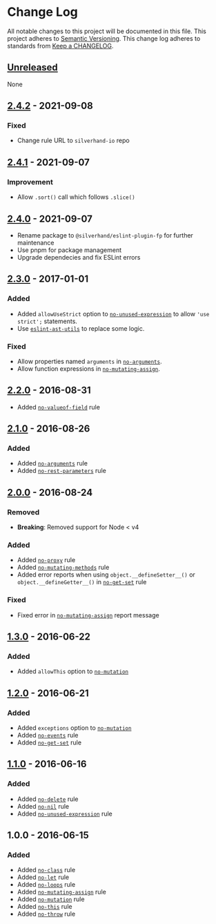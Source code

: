 # Change Log
All notable changes to this project will be documented in this file.
This project adheres to [Semantic Versioning](http://semver.org/).
This change log adheres to standards from [Keep a CHANGELOG](http://keepachangelog.com).

## [Unreleased]

None

## [2.4.2] - 2021-09-08
### Fixed
- Change rule URL to `silverhand-io` repo

## [2.4.1] - 2021-09-07
### Improvement
- Allow `.sort()` call which follows `.slice()`

## [2.4.0] - 2021-09-07
- Rename package to `@silverhand/eslint-plugin-fp` for further maintenance
- Use pnpm for package management
- Upgrade dependecies and fix ESLint errors

## [2.3.0] - 2017-01-01
### Added
- Added `allowUseStrict` option to [`no-unused-expression`] to allow `'use strict';` statements.
- Use [`eslint-ast-utils`] to replace some logic.

### Fixed
- Allow properties named `arguments` in [`no-arguments`].
- Allow function expressions in [`no-mutating-assign`].

## [2.2.0] - 2016-08-31
- Added [`no-valueof-field`] rule

## [2.1.0] - 2016-08-26
### Added
- Added [`no-arguments`] rule
- Added [`no-rest-parameters`] rule

## [2.0.0] - 2016-08-24
### Removed
- **Breaking**: Removed support for Node < v4

### Added
- Added [`no-proxy`] rule
- Added [`no-mutating-methods`] rule
- Added error reports when using `object.__defineSetter__()` or `object.__defineGetter__()` in [`no-get-set`] rule

### Fixed
- Fixed error in [`no-mutating-assign`] report message

## [1.3.0] - 2016-06-22
### Added
- Added `allowThis` option to [`no-mutation`]

## [1.2.0] - 2016-06-21
### Added
- Added `exceptions` option to [`no-mutation`]
- Added [`no-events`] rule
- Added [`no-get-set`] rule

## [1.1.0] - 2016-06-16
### Added
- Added [`no-delete`] rule
- Added [`no-nil`] rule
- Added [`no-unused-expression`] rule

## 1.0.0 - 2016-06-15
### Added
- Added [`no-class`] rule
- Added [`no-let`] rule
- Added [`no-loops`] rule
- Added [`no-mutating-assign`] rule
- Added [`no-mutation`] rule
- Added [`no-this`] rule
- Added [`no-throw`] rule

[Unreleased]: https://github.com/silverhand-io/eslint-plugin-fp/compare/v2.4.2...master
[2.4.2]: https://github.com/silverhand-io/eslint-plugin-fp/compare/v2.4.1...v2.4.2
[2.4.1]: https://github.com/silverhand-io/eslint-plugin-fp/compare/v2.4.0...v2.4.1
[2.4.0]: https://github.com/silverhand-io/eslint-plugin-fp/compare/v2.3.0...v2.4.0
[2.3.0]: https://github.com/silverhand-io/eslint-plugin-fp/compare/v2.2.0...v2.3.0
[2.2.0]: https://github.com/silverhand-io/eslint-plugin-fp/compare/v2.1.0...v2.2.0
[2.1.0]: https://github.com/silverhand-io/eslint-plugin-fp/compare/v2.0.0...v2.1.0
[2.0.0]: https://github.com/silverhand-io/eslint-plugin-fp/compare/v1.3.0...v2.0.0
[1.3.0]: https://github.com/silverhand-io/eslint-plugin-fp/compare/v1.2.0...v1.3.0
[1.2.0]: https://github.com/silverhand-io/eslint-plugin-fp/compare/v1.1.0...v1.2.0
[1.1.0]: https://github.com/silverhand-io/eslint-plugin-fp/compare/v1.0.0...v1.1.0

[`eslint-ast-utils`]: https://github.com/jfmengels/eslint-ast-utils

[`no-arguments`]: ./docs/rules/no-arguments.md
[`no-class`]: ./docs/rules/no-class.md
[`no-delete`]: ./docs/rules/no-delete.md
[`no-events`]: ./docs/rules/no-events.md
[`no-get-set`]: ./docs/rules/no-get-set.md
[`no-let`]: ./docs/rules/no-let.md
[`no-loops`]: ./docs/rules/no-loops.md
[`no-mutating-assign`]: ./docs/rules/no-mutating-assign.md
[`no-mutating-methods`]: ./docs/rules/no-mutating-methods.md
[`no-mutation`]: ./docs/rules/no-mutation.md
[`no-nil`]: ./docs/rules/no-nil.md
[`no-proxy`]: ./docs/rules/no-proxy.md
[`no-rest-parameters`]: ./docs/rules/no-rest-parameters.md
[`no-this`]: ./docs/rules/no-this.md
[`no-throw`]: ./docs/rules/no-throw.md
[`no-unused-expression`]: ./docs/rules/no-unused-expression.md
[`no-valueof-field`]: ./docs/rules/no-valueof-field.md
